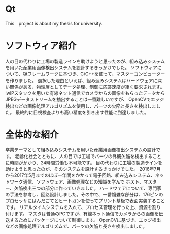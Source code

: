 # Qt
This　project is about my thesis for university.

# ソフトウィア紹介
人の目の代わりに工場の製造ラインを助けようと思ったのが、組み込みシステムを用いた産業用画像検出システムを設計するきっかけでした。
ソフトウィアについて、Qtフレームワークに基づき、C/C++を使って、マスターコンピューターを作りました。
選択した理由といえば、組み込みシステムはハードウェアに深い関係がある、物理層としてデータ処理、制御に応答速度が凄く要求されます。
lwIPスタックを用いた有線ネット通信でカメラからの画像をもらったデータからJPEGデータストリームを抽出することは一番難しいですが、
OpenCVでエッジ検出などの画像処理アルゴリズムを使用し、パーツの欠陥と長さを検出しました。
最終的に目視検査よりも高い精度を引き出す性能に到達しました。


# 全体的な紹介
卒業テーマとして組み込みシステムを用いた産業用画像検出システムの設計です。
老齢化社会とともに、人の目では工場でパーツの外観欠陥を検出することに時間がかかり、24時間労働も不可能です。
目の代わりに工場の製造ラインを助けようと思ったのが、そのシステムを設計するきっかけでした。
2016年7月から2017年5月までのほぼ一年間をかかって電子回路、組み込みシステム、ネットワーク通信、ソフトウェア、画像処理などの知識を学んで
ホスト、マスター、欠陥検出三つの部分に作っていきました。
ハードウェアについて、専門家の手法を参考し、回路設計しました。その中で、一番複雑な部分は、176ピンのプロセッサにはんだごてとヒートガンを使ってプリント基板で表面実装することです。
リアルタイムシステムを入れて、プロセス管理を行った上、資源を割り付けます。
マスタは普通のPCですが、有線ネット通信でカメラからの画像を伝送するためにパッケージについて制御します。
OpenCVに基づき、エッジ検出などの画像処理アルゴリズムで、パーツの欠陥と長さを検出しました。

